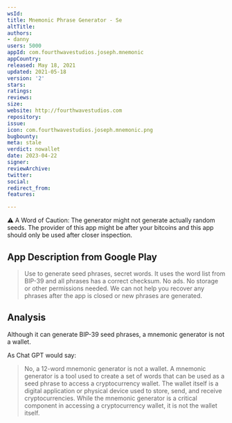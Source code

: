 ```yaml
---
wsId: 
title: Mnemonic Phrase Generator - Se
altTitle: 
authors:
- danny 
users: 5000
appId: com.fourthwavestudios.joseph.mnemonic
appCountry: 
released: May 18, 2021
updated: 2021-05-18
version: '2'
stars: 
ratings: 
reviews: 
size: 
website: http://fourthwavestudios.com
repository: 
issue: 
icon: com.fourthwavestudios.joseph.mnemonic.png
bugbounty: 
meta: stale
verdict: nowallet
date: 2023-04-22
signer: 
reviewArchive: 
twitter: 
social: 
redirect_from: 
features: 

---
```


<div class="alertBox">
<div>
<p>⚠️ A Word of Caution: The generator might not generate actually random seeds. The provider of this app might be after your bitcoins and this app should only be used after closer inspection.</p>
</div>
</div>

## App Description from Google Play 

> Use to generate seed phrases, secret words. It uses the word list from BIP-39 and all phrases has a correct checksum. No ads. No storage or other permissions needed. We can not help you recover any phrases after the app is closed or new phrases are generated.

## Analysis 

Although it can generate BIP-39 seed phrases, a mnemonic generator is not a wallet. 

As Chat GPT would say: 

> No, a 12-word mnemonic generator is not a wallet. A mnemonic generator is a tool used to create a set of words that can be used as a seed phrase to access a cryptocurrency wallet. The wallet itself is a digital application or physical device used to store, send, and receive cryptocurrencies. While the mnemonic generator is a critical component in accessing a cryptocurrency wallet, it is not the wallet itself.